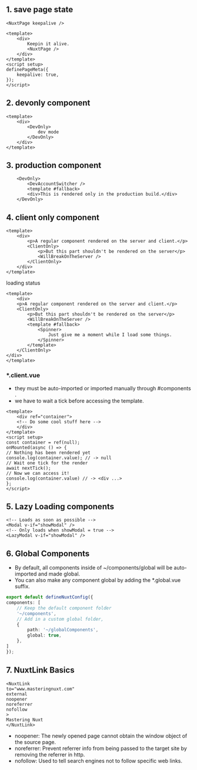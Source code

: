 
## 1. save page state

```vue
<NuxtPage keepalive />
```

```vue
<template>
	<div>
		Keepin it alive.
		<NuxtPage />
	</div>
</template>
<script setup>
definePageMeta({
	keepalive: true,
});
</script>
```

## 2. devonly component

```vue
<template>
	<div>
		<DevOnly>
			dev mode
		</DevOnly>
	</div>
</template>
```

## 3. production component

```vue
	<DevOnly>
		<DevAccountSwitcher />
		<template #fallback>
		<div>This is rendered only in the production build.</div>
	</DevOnly>
```

## 4. client only component

```vue
<template>
	<div>
		<p>A regular component rendered on the server and client.</p>
		<ClientOnly>
			<p>But this part shouldn't be rendered on the server</p>
			<WillBreakOnTheServer />
		</ClientOnly>
	</div>
</template>
```

loading status

```vue
<template>
	<div>
	<p>A regular component rendered on the server and client.</p>
	<ClientOnly>
		<p>But this part shouldn't be rendered on the server</p>
		<WillBreakOnTheServer />
		<template #fallback>
			<Spinner>
				Just give me a moment while I load some things.
			</Spinner>
		</template>
	</ClientOnly>
</div>
</template>
```

 ### \*\.client.vue
 - they must be auto-imported or imported manually through #components .
 - we have to wait a tick before accessing the template.

```vue
<template>
	<div ref="container">
	<!-- Do some cool stuff here -->
	</div>
</template>
<script setup>
const container = ref(null);
onMounted(async () => {
// Nothing has been rendered yet
console.log(container.value); // -> null
// Wait one tick for the render
await nextTick();
// Now we can access it!
console.log(container.value) // -> <div ...>
};
</script>
```

## 5. Lazy Loading components

```vue
<!-- Loads as soon as possible -->
<Modal v-if="showModal" />
<!-- Only loads when showModal = true -->
<LazyModal v-if="showModal" />
```

## 6. Global Components

- By default, all components inside of ~/components/global will be auto-imported and made global.
- You can also make any component global by adding the \*\.global.vue suffix.

```ts
export default defineNuxtConfig({
components: [
	// Keep the default component folder
	'~/components',
	// Add in a custom global folder,
	{
		path: '~/globalComponents',
		global: true,
	},
]
});
```

## 7. NuxtLink Basics

```vue
<NuxtLink
to="www.masteringnuxt.com"
external
noopener
noreferrer
nofollow
>
Mastering Nuxt
</NuxtLink>
```

- noopener: The newly opened page cannot obtain the window object of the source page.
- noreferrer: Prevent referrer info from being passed to the target site by removing the referrer in http.
- nofollow: Used to tell search engines not to follow specific web links.
